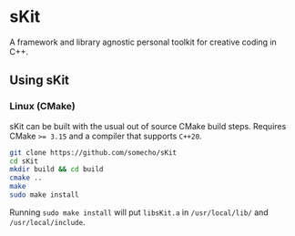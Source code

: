 # sKit

A framework and library agnostic personal toolkit for creative coding in C++.

## Using sKit

### Linux (CMake)

sKit can be built with the usual out of source CMake build steps. Requires CMake `>= 3.15` and a compiler that supports `C++20`.

```sh
git clone https://github.com/somecho/sKit
cd sKit
mkdir build && cd build
cmake ..
make
sudo make install 
```

Running `sudo make install` will put `libsKit.a` in `/usr/local/lib/` and
`/usr/local/include`.

